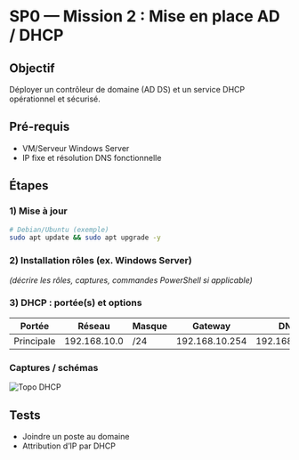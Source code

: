 # SP0 — Mission 2 : Mise en place AD / DHCP

## Objectif
Déployer un contrôleur de domaine (AD DS) et un service DHCP opérationnel et sécurisé.

## Pré-requis
- VM/Serveur Windows Server
- IP fixe et résolution DNS fonctionnelle

## Étapes
### 1) Mise à jour
```bash
# Debian/Ubuntu (exemple)
sudo apt update && sudo apt upgrade -y
```

### 2) Installation rôles (ex. Windows Server)
*(décrire les rôles, captures, commandes PowerShell si applicable)*

### 3) DHCP : portée(s) et options
| Portée | Réseau | Masque | Gateway | DNS | Baux |
|---|---|---|---|---|---|
| Principale | 192.168.10.0 | /24 | 192.168.10.254 | 192.168.20.10 | 8h |

### Captures / schémas
![Topo DHCP](../media/mission2/topo-dhcp.png)

## Tests
- Joindre un poste au domaine
- Attribution d’IP par DHCP
